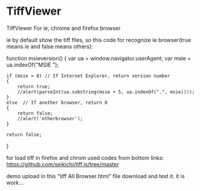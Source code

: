 # TiffViewer
TiffViewer For ie, chrome and firefox browser

ie by default show the tiff files, so this code for recognize ie browser(true means ie and false means others):

function msieversion() 
{
    var ua = window.navigator.userAgent;
    var msie = ua.indexOf("MSIE ");

    if (msie > 0) // If Internet Explorer, return version number
    {
		return true;
        //alert(parseInt(ua.substring(msie + 5, ua.indexOf(".", msie))));
    }
    else  // If another browser, return 0
    {
		return false;
        //alert('otherbrowser');
    }

    return false;
}

for load tiff in firefox and chrom used codes from bottom links:
https://github.com/seikichi/tiff.js/tree/master

demo upload in this "tiff All Browser.html" file download and test it. it is work...
